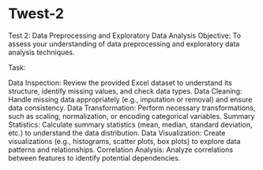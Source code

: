 # Twest-2
Test 2: Data Preprocessing and Exploratory Data Analysis
Objective:
To assess your understanding of data preprocessing and exploratory data analysis techniques.

Task:

Data Inspection: Review the provided Excel dataset to understand its structure, identify missing values, and check data types.
Data Cleaning: Handle missing data appropriately (e.g., imputation or removal) and ensure data consistency.
Data Transformation: Perform necessary transformations, such as scaling, normalization, or encoding categorical variables.
Summary Statistics: Calculate summary statistics (mean, median, standard deviation, etc.) to understand the data distribution.
Data Visualization: Create visualizations (e.g., histograms, scatter plots, box plots) to explore data patterns and relationships.
Correlation Analysis: Analyze correlations between features to identify potential dependencies.
